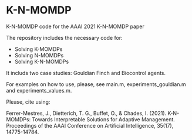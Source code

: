 # K-N-MOMDP
K-N-MOMDP code for the AAAI 2021 K-N-MOMDP paper

The repository includes the necessary code for:

- Solving K-MOMDPs
- Solving N-MOMDPs
- Solving K-N-MOMDPs


It includs two case studies: Gouldian Finch and Biocontrol agents.

For examples on how to use, please, see main.m, experiments_gouldian.m and experiments_values.m.

Please, cite using:

Ferrer-Mestres, J., Dietterich, T. G., Buffet, O., & Chades, I. (2021). K-N-MOMDPs: Towards Interpretable Solutions for Adaptive Management. Proceedings of the AAAI Conference on Artificial Intelligence, 35(17), 14775-14784.
